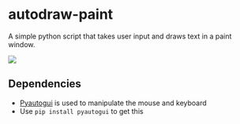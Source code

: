 # autodraw-paint

A simple python script that takes user input and draws text in a paint window. 

![](https://media.giphy.com/media/QvwdnAYCAxH9lQk0fU/giphy.gif)

## Dependencies
- [Pyautogui](https://pyautogui.readthedocs.io/en/latest/) is used to manipulate the mouse and keyboard
- Use `pip install pyautogui` to get this
